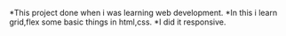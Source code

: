 *This project done when i was learning web development.
*In this i learn grid,flex some basic things in html,css.
*I did it responsive.
